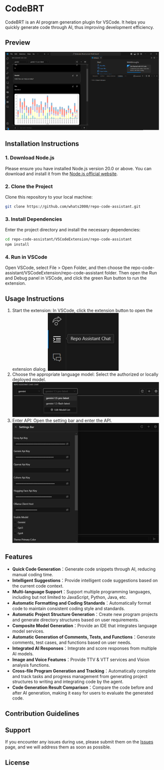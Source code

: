 # CodeBRT

CodeBRT is an AI program generation plugin for VSCode. It helps you quickly generate code through AI, thus improving development efficiency.

## Preview

![](Files/img/review.png)

## Installation Instructions

### 1. Download Node.js

Please ensure you have installed Node.js version 20.0 or above. You can download and install it from the [Node.js official website](https://nodejs.org/).

### 2. Clone the Project

Clone this repository to your local machine:

```sh
git clone https://github.com/whats2000/repo-code-assistant.git
```
### 3. Install Dependencies
Enter the project directory and install the necessary dependencies:

```sh
cd repo-code-assistant/VSCodeExtension/repo-code-assistant
npm install
```

### 4. Run in VSCode
Open VSCode, select File > Open Folder, and then choose the repo-code-assistant/VSCodeExtension/repo-code-assistant folder. Then open the Run and Debug panel in VSCode, and click the green Run button to run the extension.

## Usage Instructions

1. Start the extension: In VSCode, click the extension button to open the extension dialog.
   ![](Files/img/tutorial_extension_icon.png)
2. Choose the appropriate language model: Select the authorized or locally deployed model.
   ![](Files/img/tutorial_model_choose.png)
3. Enter API: Open the setting bar and enter the API.
   ![](Files/img/tutorial_input_api.png)


## Features
- **Quick Code Generation**：Generate code snippets through AI, reducing manual coding time.
- **Intelligent Suggestions**：Provide intelligent code suggestions based on the current code context.
- **Multi-language Support**：Support multiple programming languages, including but not limited to JavaScript, Python, Java, etc.
- **Automatic Formatting and Coding Standards**：Automatically format code to maintain consistent coding style and standards.
- **Automatic Project Structure Generation**：Create new program projects and generate directory structures based on user requirements.
- **Composite Model Generation**：Provide an IDE that integrates language model services.
- **Automatic Generation of Comments, Tests, and Functions**：Generate comments, test cases, and functions based on user needs.
- **Integrated AI Responses**：Integrate and score responses from multiple AI models.
- **Image and Voice Features**：Provide TTV & VTT services and Vision analysis functions.
- **Cross-file Program Generation and Tracking**：Automatically complete and track tasks and progress management from generating project structures to writing and integrating code by the agent.
- **Code Generation Result Comparison**：Compare the code before and after AI generation, making it easy for users to evaluate the generated code.

## Contribution Guidelines

<!--We welcome everyone to contribute to this project. Please read [CONTRIBUTING.md](CONTRIBUTING.md) to understand the detailed process and guidelines. 
-->

## Support

If you encounter any issues during use, please submit them on the [Issues](https://github.com/whats2000/repo-code-assistant/issues) page, and we will address them as soon as possible.

## License

<!--This project uses the [MIT License](LICENSE). -->

